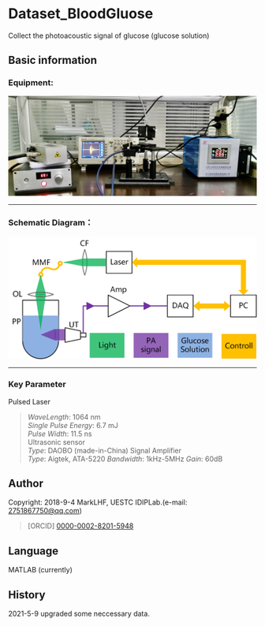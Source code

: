 # Dataset_BloodGluose
 Collect the photoacoustic signal of glucose (glucose solution)

## Basic information
### Equipment:  
![image](image/work.jpg)  
***
### Schematic Diagram：
![image](image/machine.png)  
***
### Key Parameter
Pulsed Laser
>*WaveLength*: 1064 nm  
>*Single Pulse Energy*: 6.7 mJ  
>*Pulse Width*: 11.5 ns  
Ultrasonic sensor  
>*Type*: DAOBO (made-in-China)
Signal Amplifier  
>*Type*: Aigtek, ATA-5220
>*Bandwidth*: 1kHz-5MHz
>*Gain*: 60dB


## Author
Copyright: 2018-9-4 MarkLHF, UESTC IDIPLab.(e-mail: 2751867750@qq.com)  
>[ORCID] [0000-0002-8201-5948](https://orcid.org/my-orcid?orcid=0000-0002-8201-5948)   

## Language
MATLAB (currently)  

## History
2021-5-9 upgraded some neccessary data.  
